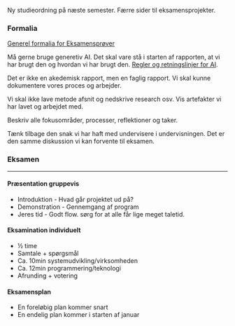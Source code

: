 Ny studieordning på næste semester. Færre sider til eksamensprojekter.

### Formalia
[Generel formalia for Eksamensprøver](https://www.mitucl.dk/studieservice/studievejledning/proever-paa-ucl)

Må gerne bruge generetiv AI. 
Det skal vare stå i starten af rapporten, at vi har brugt den og hvordan vi har brugt den.
[Regler og retningslinjer for AI](https://esdhweb.ucl.dk/D24-2504330.pdf).


Det er ikke en akedemisk rapport, men en faglig rapport. 
Vi skal kunne dokumentere vores proces og arbejder.

Vi skal ikke lave metode afsnit og nedskrive research osv.
Vis artefakter vi har lavet og arbejdet med.

Beskriv alle fokusområder,  processer, reflektioner og taker.

Tænk tilbage den snak vi har haft med undervisere i undervisningen. Det er den samme diskussion vi kan forvente til eksamen.
### Eksamen
---
#### Præsentation gruppevis
- Introduktion - Hvad går projektet ud på?
- Demonstration - Gennemgang af program
- Jeres tid - Godt flow. sørg for at alle får lige meget taletid.

#### Eksamination individuelt
- ½ time
- Samtale + spørgsmål
- Ca. 10min systemudvikling/virksomheden
- Ca. 12min programmering/teknologi
- Afrunding + votering

#### Eksamensplan
- En foreløbig plan kommer snart
- En endelig plan kommer i starten af januar